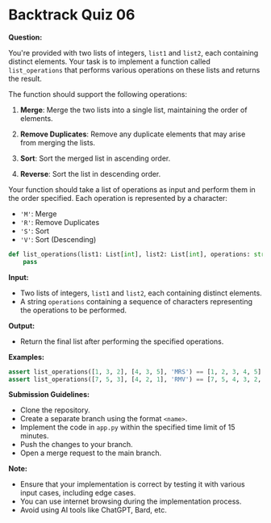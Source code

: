# Backtrack Quiz 06

**Question:**

You're provided with two lists of integers, `list1` and `list2`, each containing distinct elements. Your task is to implement a function called `list_operations` that performs various operations on these lists and returns the result.

The function should support the following operations:

1. **Merge**: Merge the two lists into a single list, maintaining the order of elements.

2. **Remove Duplicates**: Remove any duplicate elements that may arise from merging the lists.

3. **Sort**: Sort the merged list in ascending order.

4. **Reverse**: Sort the list in descending order.

Your function should take a list of operations as input and perform them in the order specified. Each operation is represented by a character:
- `'M'`: Merge
- `'R'`: Remove Duplicates
- `'S'`: Sort
- `'V'`: Sort (Descending)

```python
def list_operations(list1: List[int], list2: List[int], operations: str) -> List[int]:
    pass
```

**Input:**
- Two lists of integers, `list1` and `list2`, each containing distinct elements.
- A string `operations` containing a sequence of characters representing the operations to be performed.

**Output:**
- Return the final list after performing the specified operations.

**Examples:**
```python
assert list_operations([1, 3, 2], [4, 3, 5], 'MRS') == [1, 2, 3, 4, 5]
assert list_operations([7, 5, 3], [4, 2, 1], 'RMV') == [7, 5, 4, 3, 2, 1]
```

**Submission Guidelines:**
- Clone the repository.
- Create a separate branch using the format `<name>`.
- Implement the code in ```app.py``` within the specified time limit of 15 minutes.
- Push the changes to your branch.
- Open a merge request to the main branch.

**Note:**
- Ensure that your implementation is correct by testing it with various input cases, including edge cases.
- You can use internet browsing during the implementation process.
- Avoid using AI tools like ChatGPT, Bard, etc.